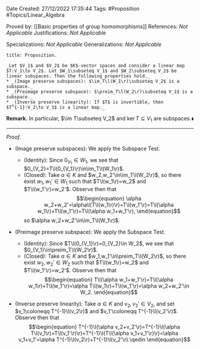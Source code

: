 <div class="topSpace"></div>

Date Created: 27/12/2022 17:35:44
Tags: #Proposition #Topics/Linear_Algebra

Proved by: [[Basic properties of group homomorphisms]]
References: _Not Applicable_
Justifications: _Not Applicable_

Specializations: _Not Applicable_
Generalizations: _Not Applicable_

``` ad-Proposition
title: Proposition.

_Let $V_1$ and $V_2$ be $K$-vector spaces and consider a linear map $T:V_1\to V_2$. Let $W_1\subseteq V_1$ and $W_2\subseteq V_2$ be linear subspaces. Then the following properties hold._
* _(Image preserve subspaces): $\im_T\l(W_1\r)\subseteq V_2$ is a subspace._
* _(Preimage preserve subspace): $\preim_T\l(W_2\r)\subseteq V_1$ is a subspace._
* _(Inverse preserve linearity): If $T$ is invertible, then $T^{-1}:V_2\to V_1$ is a linear map._

```

**Remark.** In particular, $\im T\subseteq V_2$ and $\ker T\subseteq V_1$ are subspaces.<span style="float:right;">$\blacklozenge$</span>

---

_Proof_.
* (Image preserve subspaces): We apply the Subspace Test.
    * (Identity): Since $0_{V_1}\in W_1$, we see that $0_{V_2}=T\l(0_{V_1}\r)\in\im_T\l(W_1\r)$.
    * (Closed): Take $\alpha\in K$ and $w_2,w_2'\in\im_T\l(W_2\r)$, so there exist $w_1,w_1'\in W_1$ such that $T\l(w_1\r)=w_2$ and $T\l(w_1'\r)=w_2'$. Observe then that
    $$\begin{equation}
        \alpha w_2+w_2'=\alpha\l(T\l(w_1\r)\r)+T\l(w_1'\r)=T\l(\alpha w_1\r)+T\l(w_1'\r)=T\l(\alpha w_1+w_1'\r),
    \end{equation}$$
    so $\alpha w_2+w_2'\in\im_T\l(W_1\r)$.

* (Preimage preserve subspace): We apply the Subspace Test.
    * (Identity): Since $T\l(0_{V_1}\r)=0_{V_2}\in W_2$, we see that $0_{V_1}\in\preim_T\l(W_2\r)$.
    * (Closed): Take $\alpha\in K$ and $w_1,w_1'\in\preim_T\l(W_2\r)$, so there exist $w_2,w_2'\in W_2$ such that $T\l(w_1\r)=w_2$ and $T\l(w_1'\r)=w_2'$. Observe then that
    $$\begin{equation}
        T\l(\alpha w_1+w_1'\r)=T\l(\alpha w_1\r)+T\l(w_1'\r)=\alpha T\l(w_1\r)+T\l(w_1'\r)=\alpha w_2+w_2'\in W_2.
    \end{equation}$$
* (Inverse preserve linearity): Take $\alpha\in K$ and $v_2,v_2'\in V_2$, and set $v_1\coloneqq T^{-1}\l(v_2\r)$ and $v_1'\coloneqq T^{-1}\l(v_2'\r)$. Observe then that
$$\begin{equation}
    T^{-1}\l(\alpha v_2+v_2'\r)=T^{-1}\l(\alpha T\l(v_1\r)+T\l(v_1'\r)\r)=T^{-1}\l(T\l(\alpha v_1+v_1'\r)\r)=\alpha v_1+v_1'=\alpha T^{-1}\l(v_2\r)+T^{-1}\l(v_2'\r).\qedin
\end{equation}$$

